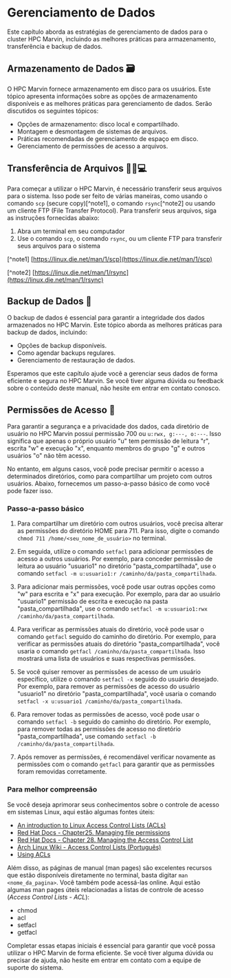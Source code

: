 # Gerenciamento de Dados

Este capítulo aborda as estratégias de gerenciamento de dados para o cluster HPC Marvin, incluindo as melhores práticas para armazenamento, transferência e backup de dados.

## Armazenamento de Dados 🗃️

O HPC Marvin fornece armazenamento em disco para os usuários. Este tópico apresenta informações sobre as opções de armazenamento disponíveis e as melhores práticas para gerenciamento de dados. Serão discutidos os seguintes tópicos:

- Opções de armazenamento: disco local e compartilhado.
- Montagem e desmontagem de sistemas de arquivos.
- Práticas recomendadas de gerenciamento de espaço em disco.
- Gerenciamento de permissões de acesso a arquivos.

## Transferência de Arquivos 📁🔄💻 

Para começar a utilizar o HPC Marvin, é necessário transferir seus arquivos para o sistema. Isso pode ser feito de várias maneiras, como usando o comando `scp` (secure copy)[^note1], o comando `rsync`[^note2] ou usando um cliente FTP (File Transfer Protocol). Para transferir seus arquivos, siga as instruções fornecidas abaixo:

1. Abra um terminal em seu computador
2. Use o comando `scp`, o comando `rsync`, ou um cliente FTP para transferir seus arquivos para o sistema

[^note1] [https://linux.die.net/man/1/scp](https://linux.die.net/man/1/scp)

[^note2] [https://linux.die.net/man/1/rsync](https://linux.die.net/man/1/rsync)

## Backup de Dados 💾

O backup de dados é essencial para garantir a integridade dos dados armazenados no HPC Marvin. Este tópico aborda as melhores práticas para backup de dados, incluindo:

- Opções de backup disponíveis.
- Como agendar backups regulares.
- Gerenciamento de restauração de dados.

Esperamos que este capítulo ajude você a gerenciar seus dados de forma eficiente e segura no HPC Marvin. Se você tiver alguma dúvida ou feedback sobre o conteúdo deste manual, não hesite em entrar em contato conosco.

## Permissões de Acesso 🔑

Para garantir a segurança e a privacidade dos dados, cada diretório de usuário no HPC Marvin possui permissão 700 ou `u:rwx, g:---, o:---`. Isso significa que apenas o próprio usuário "u" tem permissão de leitura "r", escrita "w" e execução "x", enquanto membros do grupo "g" e outros usuários "o" não têm acesso.

No entanto, em alguns casos, você pode precisar permitir o acesso a determinados diretórios, como para compartilhar um projeto com outros usuários. Abaixo, fornecemos um passo-a-passo básico de como você pode fazer isso.

### Passo-a-passo básico

1. Para compartilhar um diretório com outros usuários, você precisa alterar as permissões do diretório HOME para 711. Para isso, digite o comando `chmod 711 /home/<seu_nome_de_usuário>` no terminal.

2. Em seguida, utilize o comando `setfacl` para adicionar permissões de acesso a outros usuários. Por exemplo, para conceder permissão de leitura ao usuário "usuario1" no diretório "pasta_compartilhada", use o comando `setfacl -m u:usuario1:r /caminho/da/pasta_compartilhada`.

3. Para adicionar mais permissões, você pode usar outras opções como "w" para escrita e "x" para execução. Por exemplo, para dar ao usuário "usuario1" permissão de escrita e execução na pasta "pasta_compartilhada", use o comando `setfacl -m u:usuario1:rwx /caminho/da/pasta_compartilhada`.

4. Para verificar as permissões atuais do diretório, você pode usar o comando `getfacl` seguido do caminho do diretório. Por exemplo, para verificar as permissões atuais do diretório "pasta_compartilhada", você usaria o comando `getfacl /caminho/da/pasta_compartilhada`. Isso mostrará uma lista de usuários e suas respectivas permissões.

5. Se você quiser remover as permissões de acesso de um usuário específico, utilize o comando `setfacl -x` seguido do usuário desejado. Por exemplo, para remover as permissões de acesso do usuário "usuario1" no diretório "pasta_compartilhada", você usaria o comando `setfacl -x u:usuario1 /caminho/da/pasta_compartilhada`.

6. Para remover todas as permissões de acesso, você pode usar o comando `setfacl -b` seguido do caminho do diretório. Por exemplo, para remover todas as permissões de acesso no diretório "pasta_compartilhada", use comando `setfacl -b /caminho/da/pasta_compartilhada`.

7. Após remover as permissões, é recomendável verificar novamente as permissões com o comando `getfacl` para garantir que as permissões foram removidas corretamente.

### Para melhor compreensão

Se você deseja aprimorar seus conhecimentos sobre o controle de acesso em sistemas Linux, aqui estão algumas fontes úteis:

- [An introduction to Linux Access Control Lists (ACLs)](https://www.redhat.com/sysadmin/linux-access-control-lists)
- [Red Hat Docs - Chapter25. Managing file permissions](https://access.redhat.com/documentation/en-us/red_hat_enterprise_linux/8/html/configuring_basic_system_settings/assembly_managing-file-permissions_configuring-basic-system-settings)
- [Red Hat Docs - Chapter 28. Managing the Access Control List](https://access.redhat.com/documentation/en-us/red_hat_enterprise_linux/8/html/configuring_basic_system_settings/assembly_managing-access-control-list_configuring-basic-system-settings)
- [Arch Linux Wiki - Access Control Lists (Português)](https://wiki.archlinux.org/title/Access_Control_Lists_(Portugu%C3%AAs))
- [Using ACLs](https://web.archive.org/web/20191220012518/http://vanemery.net:80/Linux/ACL/linux-acl.html)

Além disso, as páginas de manual (man pages) são excelentes recursos que estão disponíveis diretamente no terminal, basta digitar `man <nome_da_pagina>`. Você também pode acessá-las online. Aqui estão algumas man pages úteis relacionadas a listas de controle de acesso (_Access Control Lists - ACL_):

- chmod
- acl
- setfacl
- getfacl

Completar essas etapas iniciais é essencial para garantir que você possa utilizar o HPC Marvin de forma eficiente. Se você tiver alguma dúvida ou precisar de ajuda, não hesite em entrar em contato com a equipe de suporte do sistema.
